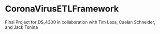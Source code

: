 # CoronaVirusETLFramework
Final Project for DS_4300 in collaboration with Tim Lexa, Caelan Schneider, and Jack Tonina
